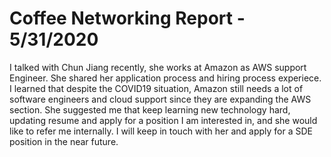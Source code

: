# Coffee Networking Report - 5/31/2020  

I talked with Chun Jiang recently, she works at Amazon as AWS support Engineer. She shared her application process and hiring process experiece. I learned that despite the COVID19 situation, Amazon still needs a lot of software engineers and cloud support since they are expanding the AWS section. She suggested me that keep learning new technology hard, updating resume and apply for a position I am interested in, and she would like to refer me internally. I will keep in touch with her and apply for a SDE position in the near future. 